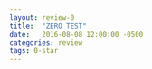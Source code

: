 ```yaml
---
layout: review-0
title:  "ZERO TEST"
date:   2016-08-08 12:00:00 -0500
categories: review
tags: 0-star
---
```

